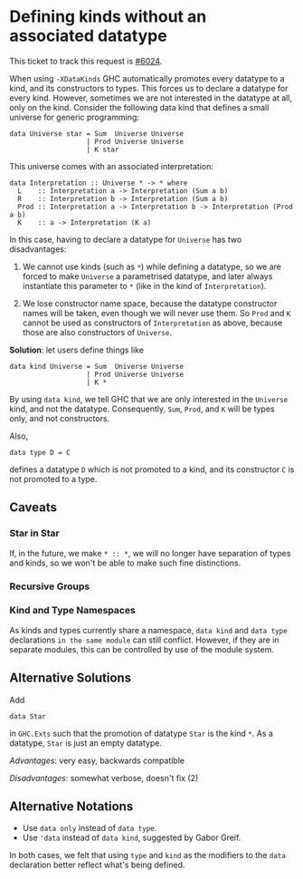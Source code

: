 # Defining kinds without an associated datatype



This ticket to track this request is [\#6024](https://gitlab.staging.haskell.org/ghc/ghc/issues/6024).



When using `-XDataKinds` GHC automatically promotes every datatype to a kind, and its constructors to
types. This forces us to declare a datatype for every kind. However, sometimes we are not interested
in the datatype at all, only on the kind. Consider the following data kind that defines a small
universe for generic programming:


```wiki
data Universe star = Sum  Universe Universe
                   | Prod Universe Universe
                   | K star
```


This universe comes with an associated interpretation:


```wiki
data Interpretation :: Universe * -> * where
  L    :: Interpretation a -> Interpretation (Sum a b)
  R    :: Interpretation b -> Interpretation (Sum a b)
  Prod :: Interpretation a -> Interpretation b -> Interpretation (Prod a b)
  K    :: a -> Interpretation (K a)
```


In this case, having to declare a datatype for `Universe` has two disadvantages:


1. We cannot use kinds (such as `*`) while defining a datatype, so we are forced to make `Universe` a parametrised datatype, and later always instantiate this parameter to `*` (like in the kind of `Interpretation`).

1. We lose constructor name space, because the datatype constructor names will be taken, even though we will never use them. So `Prod` and `K` cannot be used as constructors of `Interpretation` as above, because those are also constructors of `Universe`.


**Solution**: let users define things like


```wiki
data kind Universe = Sum  Universe Universe
                   | Prod Universe Universe
                   | K *
```


By using `data kind`, we tell GHC that we are only interested in the `Universe` kind, and not the datatype.
Consequently, `Sum`, `Prod`, and `K` will be types only, and not constructors.



Also,


```wiki
data type D = C
```


defines a datatype `D` which is not promoted to a kind, and its constructor `C` is
not promoted to a type.


## Caveats


### Star in Star



If, in the future, we make `* :: *`, we will no longer have separation of
types and kinds, so we won't be able to make such fine distinctions.


### Recursive Groups


### Kind and Type Namespaces



As kinds and types currently share a namespace, `data kind` and
`data type` declarations ```in the same module``` can still
conflict.  However, if they are in separate modules, this can be controlled by
use of the module system.


## Alternative Solutions



Add


```wiki
data Star
```


in `GHC.Exts` such that the promotion of datatype `Star` is the kind `*`. As a
datatype, `Star` is just an empty datatype.



*Advantages*: very easy, backwards compatible



*Disadvantages*: somewhat verbose, doesn't fix (2)


## Alternative Notations


- Use `data only` instead of `data type`.
- Use `'data` instead of `data kind`, suggested by Gabor Greif.


In both cases, we felt that using `type` and `kind` as the modifiers to the `data` declaration better reflect what's being defined.


